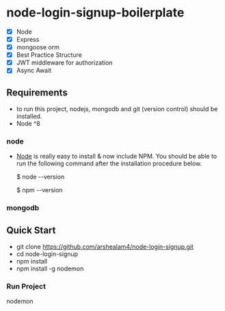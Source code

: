 # node-login-signup-boilerplate
- [x] Node
- [x] Express
- [x] mongoose orm
- [x] Best Practice Structure
- [x] JWT middleware for authorization
- [x] Async Await

## Requirements

* to run this project, nodejs, mongodb and git (version control) should be installed.
* Node ^8

### node

* [Node](http://nodejs.org/) is really easy to install & now include NPM. You should be able to run the following command after the installation procedure below.

  $ node --version
  
  $ npm --version

### mongodb

## Quick Start

* git clone https://github.com/arshealam4/node-login-signup.git
* cd node-login-signup
* npm install
* npm install -g nodemon

### Run Project 

nodemon
